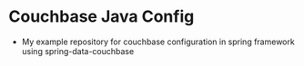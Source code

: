 # Couchbase Java Config

- My example repository for couchbase configuration in spring framework using spring-data-couchbase

